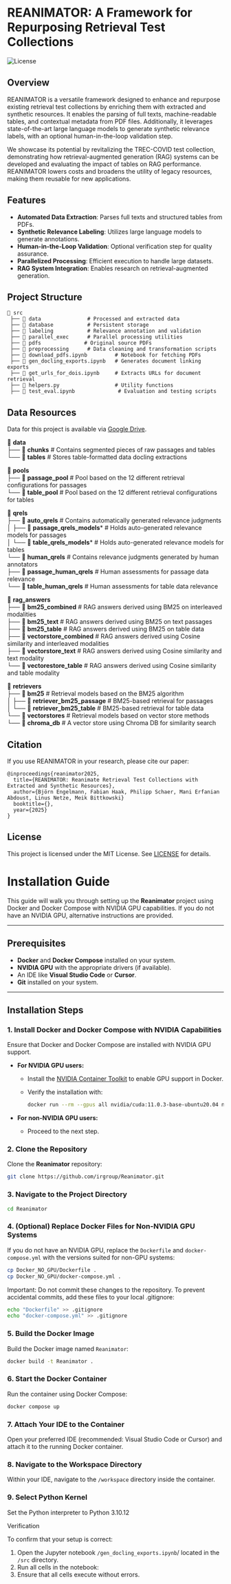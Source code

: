 # REANIMATOR: A Framework for Repurposing Retrieval Test Collections

![License](https://img.shields.io/badge/license-MIT-blue.svg)  

## Overview
REANIMATOR is a versatile framework designed to enhance and repurpose existing retrieval test collections by enriching them with extracted and synthetic resources. It enables the parsing of full texts, machine-readable tables, and contextual metadata from PDF files. Additionally, it leverages state-of-the-art large language models to generate synthetic relevance labels, with an optional human-in-the-loop validation step.

We showcase its potential by revitalizing the TREC-COVID test collection, demonstrating how retrieval-augmented generation (RAG) systems can be developed and evaluating the impact of tables on RAG performance. REANIMATOR lowers costs and broadens the utility of legacy resources, making them reusable for new applications.

## Features
- **Automated Data Extraction**: Parses full texts and structured tables from PDFs.
- **Synthetic Relevance Labeling**: Utilizes large language models to generate annotations.
- **Human-in-the-Loop Validation**: Optional verification step for quality assurance.
- **Parallelized Processing**: Efficient execution to handle large datasets.
- **RAG System Integration**: Enables research on retrieval-augmented generation.

## Project Structure
```
📂 src
 ├── 📁 data               # Processed and extracted data
 ├── 📁 database           # Persistent storage 
 ├── 📁 labeling           # Relevance annotation and validation
 ├── 📁 parallel_exec      # Parallel processing utilities
 ├── 📁 pdfs              # Original source PDFs
 ├── 📁 preprocessing      # Data cleaning and transformation scripts
 ├── 📄 download_pdfs.ipynb         # Notebook for fetching PDFs
 ├── 📄 gen_docling_exports.ipynb   # Generates document linking exports
 ├── 📄 get_urls_for_dois.ipynb     # Extracts URLs for document retrieval
 ├── 📄 helpers.py                  # Utility functions
 ├── 📄 test_eval.ipynb              # Evaluation and testing scripts
```

## Data Resources
Data for this project is available via [Google Drive](https://drive.google.com/drive/folders/1IqhijGWffGQ5ZjE7JrGTDAwPq_PGFVXD?usp=sharing).

📂 **data**  
├── 📁 **chunks**               # Contains segmented pieces of raw passages and tables  
└── 📁 **tables**               # Stores table-formatted data docling extractions  

📂 **pools**  
├── 📁 **passage_pool**         # Pool based on the 12 different retrieval configurations for passages  
└── 📁 **table_pool**           # Pool based on the 12 different retrieval configurations for tables  

📂 **qrels**  
├── 📂 **auto_qrels**           # Contains automatically generated relevance judgments  
│   ├── 📁 **passage_qrels_models***  # Holds auto-generated relevance models for passages  
│   └── 📁 **table_qrels_models***    # Holds auto-generated relevance models for tables  
└── 📂 **human_qrels**          # Contains relevance judgments generated by human annotators  
    ├── 📁 **passage_human_qrels**    # Human assessments for passage data relevance  
    └── 📁 **table_human_qrels**      # Human assessments for table data relevance  

📂 **rag_answers**  
├── 📁 **bm25_combined**        # RAG answers derived using BM25 on interleaved modalities  
├── 📁 **bm25_text**            # RAG answers derived using BM25 on text passages  
├── 📁 **bm25_table**           # RAG answers derived using BM25 on table data  
├── 📁 **vectorstore_combined** # RAG answers derived using Cosine similarity and interleaved modalities  
├── 📁 **vectorstore_text**     # RAG answers derived using Cosine similarity and text modality  
└── 📁 **vectorestore_table**   # RAG answers derived using Cosine similarity and table modality  

📂 **retrievers**  
├── 📂 **bm25**               # Retrieval models based on the BM25 algorithm  
│   ├── 📁 **retriever_bm25_passage**  # BM25-based retrieval for passages  
│   └── 📁 **retriever_bm25_table**    # BM25-based retrieval for table data  
└── 📂 **vectorstores**       # Retrieval models based on vector store methods  
    └── 📁 **chroma_db**      # A vector store using Chroma DB for similarity search



## Citation
If you use REANIMATOR in your research, please cite our paper:

```
@inproceedings{reanimator2025,
  title={REANIMATOR: Reanimate Retrieval Test Collections with Extracted and Synthetic Resources},
  author={Björn Engelmann, Fabian Haak, Philipp Schaer, Mani Erfanian Abdoust, Linus Netze, Meik Bittkowski}
  booktitle={},
  year={2025}
}
```

## License
This project is licensed under the MIT License. See [LICENSE](./LICENSE) for details.


# Installation Guide

This guide will walk you through setting up the **Reanimator** project using Docker and Docker Compose with NVIDIA GPU capabilities. If you do not have an NVIDIA GPU, alternative instructions are provided.

---

## Prerequisites

- **Docker** and **Docker Compose** installed on your system.
- **NVIDIA GPU** with the appropriate drivers (if available).
- An IDE like **Visual Studio Code** or **Cursor**.
- **Git** installed on your system.

---

## Installation Steps

### 1. Install Docker and Docker Compose with NVIDIA Capabilities

Ensure that Docker and Docker Compose are installed with NVIDIA GPU support.

- **For NVIDIA GPU users:**
  - Install the [NVIDIA Container Toolkit](https://docs.nvidia.com/datacenter/cloud-native/container-toolkit/install-guide.html) to enable GPU support in Docker.
  - Verify the installation with:

    ```bash
    docker run --rm --gpus all nvidia/cuda:11.0.3-base-ubuntu20.04 nvidia-smi
    ```

- **For non-NVIDIA GPU users:**
  - Proceed to the next step.

### 2. Clone the Repository

Clone the **Reanimator** repository:

```bash
git clone https://github.com/irgroup/Reanimator.git
```

### 3. Navigate to the Project Directory

```bash
cd Reanimator
```
### 4. (Optional) Replace Docker Files for Non-NVIDIA GPU Systems
If you do not have an NVIDIA GPU, replace the ```Dockerfile``` and ```docker-compose.yml``` with the versions suited for non-GPU systems:

```bash
cp Docker_NO_GPU/Dockerfile .
cp Docker_NO_GPU/docker-compose.yml .
```
Important: Do not commit these changes to the repository. To prevent accidental commits, add these files to your local .gitignore:

```bash
echo "Dockerfile" >> .gitignore
echo "docker-compose.yml" >> .gitignore
```
### 5. Build the Docker Image
Build the Docker image named ```Reanimator```:
```bash
docker build -t Reanimator .
```
### 6. Start the Docker Container
Run the container using Docker Compose:
```bash
docker compose up
```

### 7. Attach Your IDE to the Container

Open your preferred IDE (recommended: Visual Studio Code or Cursor) and attach it to the running Docker container.

### 8. Navigate to the Workspace Directory

Within your IDE, navigate to the ```/workspace``` directory inside the container.

### 9. Select Python Kernel

Set the Python interpreter to Python 3.10.12

Verification

To confirm that your setup is correct:

1. Open the Jupyter notebook ```/gen_docling_exports.ipynb```/ located in the ```/src``` directory.
2. Run all cells in the notebook:
3. Ensure that all cells execute without errors.



